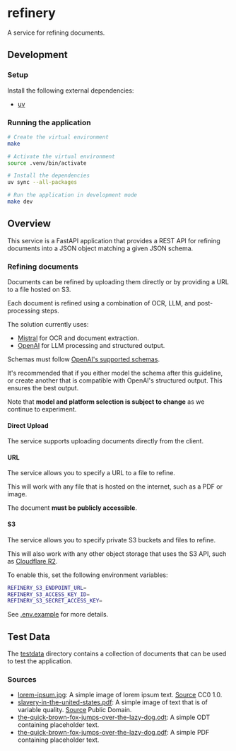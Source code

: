 # refinery

A service for refining documents.

## Development

### Setup

Install the following external dependencies:

- [uv](https://docs.astral.sh/uv/getting-started/installation/)

### Running the application

```bash
# Create the virtual environment
make

# Activate the virtual environment
source .venv/bin/activate

# Install the dependencies
uv sync --all-packages

# Run the application in development mode
make dev
```

## Overview

This service is a FastAPI application that provides a REST API for refining documents into a JSON object matching a
given JSON schema.

### Refining documents

Documents can be refined by uploading them directly or by providing a URL to a file hosted on S3.

Each document is refined using a combination of OCR, LLM, and post-processing steps.

The solution currently uses:

- [Mistral](https://mistral.ai/) for OCR and document extraction.
- [OpenAI](https://openai.com/) for LLM processing and structured output.

Schemas must follow
[OpenAI's supported schemas](https://platform.openai.com/docs/guides/structured-outputs/supported-schemas?api-mode=responses#supported-schemas).

It's recommended that if you either model the schema after this guideline, or create another that is compatible with OpenAI's structured output.
This ensures the best output.

Note that **model and platform selection is subject to change** as we continue to experiment.

#### Direct Upload

The service supports uploading documents directly from the client.

#### URL

The service allows you to specify a URL to a file to refine.

This will work with any file that is hosted on the internet, such as a PDF or image.

The document **must be publicly accessible**.

#### S3

The service allows you to specify private S3 buckets and files to refine.

This will also work with any other object storage that uses the S3 API, such as
[Cloudflare R2](https://developers.cloudflare.com/r2/).

To enable this, set the following environment variables:

```bash
REFINERY_S3_ENDPOINT_URL=
REFINERY_S3_ACCESS_KEY_ID=
REFINERY_S3_SECRET_ACCESS_KEY=
```

See [.env.example](./.env.example) for more details.

## Test Data

The [testdata](./testdata) directory contains a collection of documents that can be used to test the application.

### Sources

- [lorem-ipsum.jpg](./testdata/lorem-ipsum.jpg): A simple image of lorem ipsum text.
  [Source](https://commons.wikimedia.org/wiki/File:Test_OCR_document.jpg) CC0 1.0.
- [slavery-in-the-united-states.pdf](./testdata/slavery-in-the-united-states.pdf): A simple image of text that is of variable quality.
  [Source](https://commons.wikimedia.org/wiki/File:Test_OCR_document_2.jpg) Public Domain.
- [the-quick-brown-fox-jumps-over-the-lazy-dog.odt](./testdata/the-quick-brown-fox-jumps-over-the-lazy-dog.odt): A simple ODT containing placeholder text.
- [the-quick-brown-fox-jumps-over-the-lazy-dog.pdf](./testdata/the-quick-brown-fox-jumps-over-the-lazy-dog.pdf): A simple PDF containing placeholder text.
